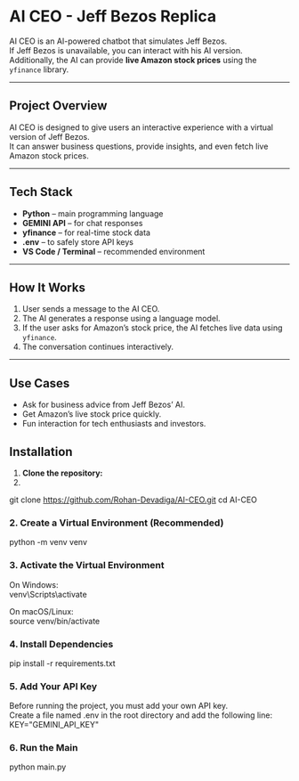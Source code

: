 # AI CEO - Jeff Bezos Replica

AI CEO is an AI-powered chatbot that simulates Jeff Bezos.  
If Jeff Bezos is unavailable, you can interact with his AI version.  
Additionally, the AI can provide **live Amazon stock prices** using the `yfinance` library.

---

## Project Overview

AI CEO is designed to give users an interactive experience with a virtual version of Jeff Bezos.  
It can answer business questions, provide insights, and even fetch live Amazon stock prices.  

---

## Tech Stack

- **Python** – main programming language  
- **GEMINI API** – for chat responses  
- **yfinance** – for real-time stock data  
- **.env** – to safely store API keys  
- **VS Code / Terminal** – recommended environment  

---

## How It Works

1. User sends a message to the AI CEO.  
2. The AI generates a response using a language model.  
3. If the user asks for Amazon’s stock price, the AI fetches live data using `yfinance`.  
4. The conversation continues interactively.  

---

## Use Cases

- Ask for business advice from Jeff Bezos’ AI.  
- Get Amazon’s live stock price quickly.  
- Fun interaction for tech enthusiasts and investors.  
## Installation

1. **Clone the repository:**
2. 
git clone https://github.com/Rohan-Devadiga/AI-CEO.git
cd AI-CEO

### 2. Create a Virtual Environment (Recommended)
python -m venv venv

### 3. Activate the Virtual Environment
On Windows:<br>
venv\Scripts\activate

On macOS/Linux:<br>
source venv/bin/activate

### 4. Install Dependencies
pip install -r requirements.txt

### 5. Add Your API Key<br>
Before running the project, you must add your own API key.<br>
Create a file named .env in the root directory and add the following line:<br>
KEY="GEMINI_API_KEY"<br>

### 6. Run the Main
python main.py
